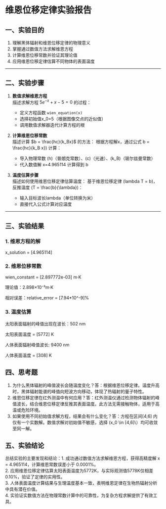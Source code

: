 # 维恩位移定律实验报告


## 一、实验目的

1. 理解黑体辐射和维恩位移定律的物理意义
2. 掌握通过数值方法求解维恩方程
3. 计算维恩位移常数并验证其理论值
4. 应用维恩位移定律估算不同物体的表面温度

---

## 二、实验步骤

1. **数值求解维恩方程**  
   描述求解方程 $5e^{-x} + x - 5 = 0$ 的过程： 
   - 定义方程函数 `wien_equation(x)`  
   - 选择初始值x_0=5（根据图像交点的近似值）  
   - 调用数值求解器迭代计算方程的根  
2. **计算维恩位移常数**  
   描述计算 $b = \frac{hc}{k_Bx}$ 的方法：
   根据方程解x，通过公式 b = \frac{hc}{k_B x}\) 计算：  
   - 导入物理常数 \(h\)（普朗克常数）、\(c\)（光速）、\(k_B\)（玻尔兹曼常数）  
   - 代入数值解 x=4.965114 计算得到 b

4. **温度估算步骤**  
   描述如何使用维恩位移定律估算温度：
   基于维恩位移定律 \(lambda T = b\)，反推温度 \(T = \frac{b}{\lambda}\)：  
   - 输入目标波长lambda（单位转换为米）  
   - 直接代入公式计算对应温度  

---

## 三、实验结果

### 1. 维恩方程的解
x_solution = [4.965114]

### 2. 维恩位移常数

wien_constant = [2.897772e-03] m·K 

理论值：2.898×10⁻³m·K 

相对误差：relative_error = [7.94*10^-9]%

### 3. 温度估算

太阳表面辐射的峰值出现在波长：502 nm

太阳表面温度 = [5772] K 

人体表面辐射峰值波长: 9400 nm

人体表面温度 = [308] K

## 四、思考题
1. 为什么黑体辐射的峰值波长会随温度变化？答：根据维恩位移定律。温度升高时，黑体辐射能谱的峰值向短波方向移动，体现了热辐射的量子特性。
2. 维恩位移定律在红外测温中有何应用？答：红外测温仪通过检测物体辐射的峰值波长，结合维恩位移定律反推其表面温度。此方法无需接触物体，适用于高温或危险环境。
3. 如果使用不同初始值求解方程，结果会有什么变化？答：方程在区间[4,6] 内仅有一个实数解。数值求解对初始值不敏感，选择 (x_0 \in [4,6]\）均可收敛至同一解。
## 五、实验结论
总结实验的主要发现和结论：1. 成功通过数值方法求解维恩方程，获得高精度解 x = 4.965114，计算维恩常数误差小于 0.0001%。  
2. 应用维恩位移定律估算太阳表面温度为5772K，与实际观测值5778K仅相差 0.10%，验证了定律的实用性。  
3. 人体表面温度计算结果与生理温度基本一致，表明维恩定律在生物热辐射分析中具有潜在价值。  
4. 实验证实数值方法在物理常数计算中的可靠性，为复杂方程求解提供了有效工具。  
